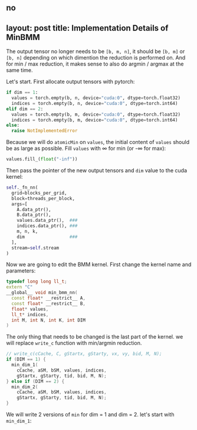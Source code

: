 no
---
layout: post
title: Implementation Details of MinBMM
---

The output tensor no longer needs to be `[b, m, n]`, it should be `[b, m]` or `[b, n]` depending on which dimention the reduction is performed on. And for min / max reduction, it makes sense to also do argmin / argmax at the same time.  

Let's start. First allocate output tensors with pytorch:
```python
if dim == 1:
  values = torch.empty(b, n, device="cuda:0", dtype=torch.float32)
  indices = torch.empty(b, n, device="cuda:0", dtype=torch.int64)
elif dim == 2:
  values = torch.empty(b, m, device="cuda:0", dtype=torch.float32)
  indices = torch.empty(b, m, device="cuda:0", dtype=torch.int64)
else:
  raise NotImplementedError
```  

Because we will do `atomicMin` on `values`, the initial content of `values` should be as large as possible.
Fill `values` with ∞ for min (or -∞ for max):  
```python
values.fill_(float("-inf"))
```  

Then pass the pointer of the new output tensors and `dim` value to the cuda kernel:
```python
self._fn_nn(
  grid=blocks_per_grid,
  block=threads_per_block,
  args=[
    A.data_ptr(),
    B.data_ptr(),
    values.data_ptr(),  ###
    indices.data_ptr(), ###
    m, n, k,
    dim                 ###
  ],
  stream=self.stream
)
```

Now we are going to edit the BMM kernel. First change the kernel name and parameters:
```cpp
typedef long long ll_t;
extern "C"
__global__ void min_bmm_nn(
  const float* __restrict__ A,
  const float* __restrict__ B,
  float* values,
  ll_t* indices,
  int M, int N, int K, int DIM
)
```  

The only thing that needs to be changed is the last part of the kernel. we will replace `write_c` function with min/argmin reduction.
```c
// write_c(cCache, C, gStartx, gStarty, vx, vy, bid, M, N);
if (DIM == 1) {
  min_dim_1(
    cCache, aSM, bSM, values, indices,
    gStartx, gStarty, tid, bid, M, N);
} else if (DIM == 2) {
  min_dim_2(
    cCache, aSM, bSM, values, indices,
    gStartx, gStarty, tid, bid, M, N);
}
```  
We will write 2 versions of `min` for dim = 1 and dim = 2. let's start with `min_dim_1`:
```

```
